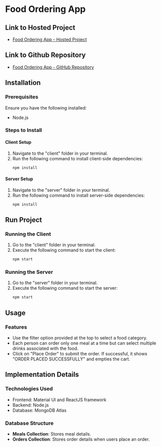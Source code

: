 # Food Ordering App

## Link to Hosted Project
- [Food Ordering App - Hosted Project](https://food-order-5q5x.vercel.app/)

## Link to Github Repository
- [Food Ordering App - GitHub Repository](https://github.com/pranavnaikp/FoodOrder)

## Installation

### Prerequisites
Ensure you have the following installed:
- Node.js

### Steps to Install

#### Client Setup
1. Navigate to the "client" folder in your terminal.
2. Run the following command to install client-side dependencies:
    ```bash
    npm install
    ```

#### Server Setup
1. Navigate to the "server" folder in your terminal.
2. Run the following command to install server-side dependencies:
    ```bash
    npm install
    ```

## Run Project

### Running the Client
1. Go to the "client" folder in your terminal.
2. Execute the following command to start the client:
    ```bash
    npm start
    ```

### Running the Server
1. Go to the "server" folder in your terminal.
2. Execute the following command to start the server:
    ```bash
    npm start
    ```

## Usage

### Features
- Use the filter option provided at the top to select a food category.
- Each person can order only one meal at a time but can select multiple drinks associated with the food.
- Click on "Place Order" to submit the order. If successful, it shows "ORDER PLACED SUCCESSFULLY" and empties the cart.

## Implementation Details

### Technologies Used
- Frontend: Material UI and ReactJS framework
- Backend: Node.js
- Database: MongoDB Atlas

### Database Structure
- **Meals Collection**: Stores meal details.
- **Orders Collection**: Stores order details when users place an order.
